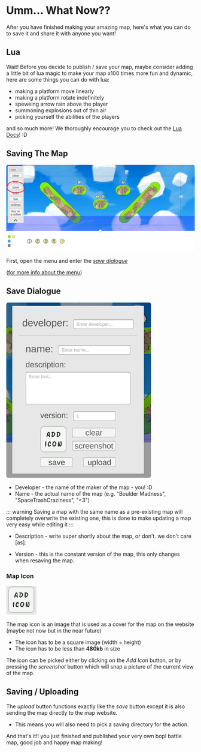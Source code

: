 # Umm... What Now??

After you have finished making your amazing map, here's what you can do to save it and share it with anyone you want!

## Lua

Wait! Before you decide to publish / save your map, maybe consider adding a little bit of lua magic to make your map x100 times more fun and dynamic, here are some things you can do with lua:

* making a platform move linearly
* making a platform rotate indefinitely
* speweing arrow rain above the player
* summoning explosions out of thin air
* picking yourself the abilities of the players

and so much more! We thoroughly encourage you to check out the [Lua Docs](../lua/index.md)! :D

## Saving The Map

<img src="./gifs/menu-open.png" alt="spawn all" style="border-radius: 5px;" />

First, open the menu and enter the [*save dialogue*](#save-dialogue)

([for more info about the menu](/makerguide/ui.md#the-menu))



## Save Dialogue

<img src="./gifs/save-dev.png" alt="spawn all" style="border-radius: 5px;" />

* Developer - the name of the maker of the map - you! :D
* Name - the actual name of the map (e.g. "Boulder Madness", "SpaceTrashCraziness", "<3")

::: warning
Saving a map with the same name as a pre-existing map will completely overwrite the existing one, this is done to make updating a map very easy while editing it
:::

* Description - write super shortly about the map, or don't. we don't care \[as\].

* Version - this is the constant version of the map, this only changes when resaving the map.

### Map Icon

<img src="./gifs/icon.png" alt="spawn all" style="border-radius: 5px;" />

The map icon is an image that is used as a cover for the map on the website (maybe not now but in the near future)

* The icon has to be a square image (width = height)
* The icon has to be less than **480kb** in size

The icon can be picked either by clicking on the *Add Icon* button, or by pressing the *screenshot* button which will snap a picture of the current view of the map.


## Saving / Uploading

The *upload* button functions exactly like the *save* button except it is also sending the map directly to the map website. 

* This means you will also need to pick a saving directory for the action. 

And that's it!! you just finished and published your very own bopl battle map, good job and happy map making!